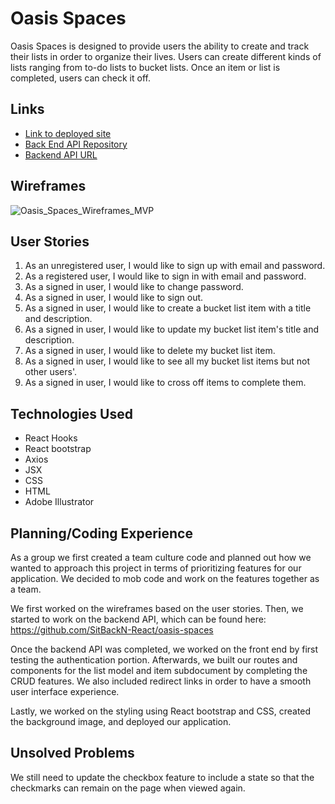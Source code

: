 # Oasis Spaces
Oasis Spaces is designed to provide users the ability to create and track their lists in order to organize their lives. Users can create different kinds of lists ranging from to-do lists to bucket lists. Once an item or list is completed, users can check it off.

## Links
- [Link to deployed site](https://sitbackn-react.github.io/oasis-spaces-client/)
- [Back End API Repository](https://github.com/SitBackN-React/oasis-spaces)
- [Backend API URL](https://frozen-caverns-22231.herokuapp.com/)

## Wireframes
![Oasis_Spaces_Wireframes_MVP](https://media.git.generalassemb.ly/user/28180/files/0ded7200-c680-11ea-9f32-be91c9f7385b)

## User Stories
1. As an unregistered user, I would like to sign up with email and password.
2. As a registered user, I would like to sign in with email and password.
3. As a signed in user, I would like to change password.
4. As a signed in user, I would like to sign out.
5. As a signed in user, I would like to create a bucket list item with a title and description.
6. As a signed in user, I would like to update my bucket list item's title and description.
7. As a signed in user, I would like to delete my bucket list item.
8. As a signed in user, I would like to see all my bucket list items but not other users'.
9. As a signed in user, I would like to cross off items to complete them.

## Technologies Used
- React Hooks
- React bootstrap
- Axios
- JSX
- CSS
- HTML
- Adobe Illustrator

## Planning/Coding Experience
As a group we first created a team culture code and planned out how we wanted to approach this project in terms of prioritizing features for our application. We decided to mob code and work on the features together as a team.

We first worked on the wireframes based on the user stories. Then, we started to work on the backend API, which can be found here: https://github.com/SitBackN-React/oasis-spaces

Once the backend API was completed, we worked on the front end by first testing the authentication portion. Afterwards, we built our routes and components for the list model and item subdocument by completing the CRUD features. We also included redirect links in order to have a smooth user interface experience.

Lastly, we worked on the styling using React bootstrap and CSS, created the background image, and deployed our application.

## Unsolved Problems
We still need to update the checkbox feature to include a state so that the checkmarks can remain on the page when viewed again.
